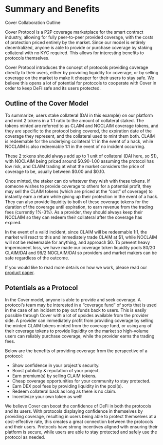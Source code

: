 # Summary and Benefits

Cover Collaboration Outline

Cover Protocol is a P2P coverage marketplace for the smart contract industry, allowing for fully peer-to-peer provided coverage, with the costs of protection priced entirely by the market. Since our model is entirely decentralized, anyone is able to provide or purchase coverage by staking collateral with no KYC required. This allows for interesting benefits to protocols themselves.

Cover Protocol introduces the concept of protocols providing coverage directly to their users, either by providing liquidity for coverage, or by selling coverage on the market to make it cheaper for their users to stay safe. We believe this opens a lot of potential for protocols to cooperate with Cover in order to keep DeFi safe and its users protected.

## Outline of the Cover Model

To summarize, users stake collateral \(DAI in this example\) on our platform and mint 2 tokens in a 1:1 ratio to the amount of collateral staked. The tokens minted are referred to as CLAIM and NOCLAIM coverage tokens, and they are specific to the protocol being covered, the expiration date of the coverage they represent, and the collateral used to mint them both. CLAIM is redeemable for the underlying collateral 1:1 in the event of a hack, while NOCLAIM is also redeemable 1:1 in the event of no incident occurring.  


These 2 tokens should always add up to 1 unit of collateral \(DAI here, so $1\), with NOCLAIM being priced around $0.90-1.00 assuming the protocol has low risk, and CLAIM trading at what the market considers the price of coverage to be, usually between $0.00 and $0.10.

Once minted, the staker can do whatever they wish with these tokens. If someone wishes to provide coverage to others for a potential profit, they may sell the CLAIM tokens \(which are priced at the “cost” of coverage\) to instantly earn a return while giving up their protection in the event of a hack. They can also provide liquidity to both of these coverage tokens for the duration of the coverage until expiration, to earn revenue from the trading fees \(currently 1%-3%\). As a provider, they should always keep their NOCLAIM so they can redeem their collateral after the coverage has expired.

In the event of a valid incident, since CLAIM will be redeemable 1:1, the market will react to this and immediately trade CLAIM at $1, while NOCLAIM will not be redeemable for anything, and approach $0. To prevent heavy impermanent loss, we have made our coverage token liquidity pools 80/20 CLAIM/DAI and 98/2 NOCLAIM/DAI so providers and market makers can be safe regardless of the outcome.

If you would like to read more details on how we work, please read our [product paper](https://coverprotocol.com/Cover%20Product%20Paper.pdf).

## Potentials as a Protocol

In the Cover model, anyone is able to provide and seek coverage. A protocol’s team may be interested in a “coverage fund” of sorts that is used in the case of an incident to pay out funds back to users. This is easily possible through Cover with a lot of upsides available from the provider side. A provider can immediately profit from providing coverage by selling the minted CLAIM tokens minted from the coverage fund, or using any of their coverage tokens to provide liquidity on the market so high-volume users can reliably purchase coverage, while the provider earns the trading fees.

Below are the benefits of providing coverage from the perspective of a protocol:

* Show confidence in your project's security.
* Boost publicity & reputation of your project.
* Earn premium\(s\) by selling CLAIM tokens.
* Cheap coverage opportunities for your community to stay protected.
* Earn DEX pool fees by providing liquidity in the pool\(s\).
* Redeem collateral back as long as there is no claim.
* Incentivize your own token as well!

We believe Cover can boost the confidence of DeFi in both the protocols and its users. With protocols displaying confidence in themselves by providing coverage, resulting in users being able to protect themselves at a cost-effective rate, this creates a great connection between the protocols and their users. Protocols have strong incentives aligned with ensuring their platform is secure, while users are able to stay protected and safely use the protocol as needed.

